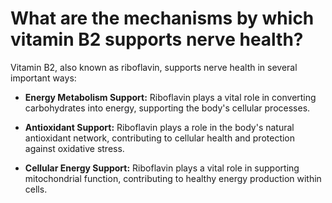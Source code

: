 # What are the mechanisms by which vitamin B2 supports nerve health?

Vitamin B2, also known as riboflavin, supports nerve health in several important ways:

- **Energy Metabolism Support:** Riboflavin plays a vital role in converting carbohydrates into energy, supporting the body's cellular processes. 

- **Antioxidant Support:** Riboflavin plays a role in the body's natural antioxidant network, contributing to cellular health and protection against oxidative stress. 

- **Cellular Energy Support:** Riboflavin plays a vital role in supporting mitochondrial function, contributing to healthy energy production within cells.